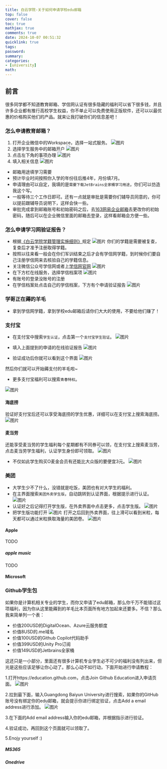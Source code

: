 ```yaml
---
title: 白云学院-关于如何申请学校edu邮箱
top: false
cover: false
toc: true
mathjax: true
comments: true
date: 2024-10-07 00:51:32
quicklink: true
tags:
password:
summary:
categories:
- [university]
math:
---
```


## 前言

很多同学都不知道教育邮箱、学信网认证有很多隐藏的福利可以省下很多钱，并且许多企业都有推行高校学生权益，你不单止可以免费使用正版软件，还可以以最优惠的价格购买他们的产品。就来让我打破你们的信息差吧！

<!--more-->

### 怎么申请教育邮箱？

1. 打开企业微信中的Workspace，选择一站式服务。
![图片](../image/edu邮箱/edustep1.jpg)
2. 选择学生服务中的邮箱开户
![图片](../image/edu邮箱/edustep2.jpg)
3. 点击左下角的事项办理
![图片](../image/edu邮箱/edustep3.jpg)
4. 填入相关信息
![图片](../image/edu邮箱/edustep4.jpg)

- 邮箱用途填学习需要
- 预计毕业时间按照你入学的年份往后推4年，月份填7月。
- 申请理由可以自定，我填的是`需要下载JetBrains全家桶学习用途`，你们可以仿造我这个写。
- 一般等待三个工作日即可。还有一点就是审批是需要你们辅导员同意的，你可以提前跟辅导员说明下，这样会快一些。
- 审批完成拿到邮箱账号和初始密码之后，去[163网易企业邮箱](https://qy.163.com/login/)去更改你的初始密码，随后可以在企业微信里面的邮箱去登录，这样看邮箱会方便一些。

### 怎么申请学习网验证报告？

- 根据[《白云学院学籍管理实施细则》](https://xxgk.baiyunu.edu.cn/html/cn/xsfw/405.html)规定
![图片](../image/edu邮箱/白云学籍管理.png)
你们的学籍是需要被复查，复查后才准予注册取得学籍。
- 按照以往来看一般会在你们军训结束之后才会有学信网学籍，到时候你们要自己注册学信网来去核验自己的学籍信息。
- 关注微信公众号学信网或者上[学信网官网](https://www.chsi.com.cn/)
![图片](../image/edu邮箱/xuexinacc.png)
- 在下方栏在线服务，选择学信档案项
![图片](../image/edu邮箱/xuexinacc1.png)
- 有账号的登录没账号的注册
- 在学信档案处点击自己的学信档案，下方有个申请验证报告
![图片](../image/edu邮箱/xuexin.jpg)

### 学哥正在薅的羊毛

- 拿到学信网学籍，拿到学校edu邮箱后请你们大大的使用，不要给他们赚了！

### 支付宝

- 在支付宝中搜索`学生认证`，点击第一个`支付宝学生验证`。
![图片](../image/edu邮箱/Alipay1.jpg)

- 填入上面提到的申请的在线验证报告
![图片](../image/edu邮箱/xuexin1.png)

- 验证成功后你就可以看到这个界面
![图片](../image/edu邮箱/Alipay2.jpg)

然后你们就可以开始薅支付的羊毛啦~

- 更多支付宝福利可以搜索`青春特权`。

![图片](../image/edu邮箱/Alipay3.jpg)

#### 海底捞

验证好支付宝后还可以享受海底捞的学生优惠，详细可以在支付宝上搜索海底捞。
![图片](../image/edu邮箱/haidilao1.jpg)

#### 麦当劳

还能享受麦当劳的学生福利每个星期都有不同券可以领，在支付宝上搜索麦当劳，点击麦当劳学生福利，认证学生身份即可领取。
![图片](../image/edu邮箱/Alipaymcd.jpg)

- 不仅如此学生购买O麦金会员有还能比大众版的要便宜3元。
![图片](../image/edu邮箱/Alipaymcd1.jpg)

### 美团

- 大学生少不了什么，没错就是吃饭，美团也有对大学生的福利。
- 在主界面搜索`美团外卖学生版`，自动跳转到认证界面，根据提示进行认证。
![图片](../image/edu邮箱/meituan认证.jpg)
- 认证好之后记得打开学生版，在外卖界面中点击更多，点击学生版。
![图片](../image/edu邮箱/meituan1.jpg)
- 把学生版功能打开
![图片](../image/edu邮箱/meituan2.jpg)
打开之后回到外卖界面，往上滑可以看到米粒，每天都可以通过米粒换取海量的美团卷。
![图片](../image/edu邮箱/meituan3.jpg)



#### Apple

TODO

##### apple music

TODO

#### Microsoft

### Github学生包

如果你是计算机相关专业的学生，而你又申请了edu邮箱，那么你千万不能错过这项福利，因为你从这里能薅到的羊毛比本页面所有地方加起来还要多。不信？那么我来简单列一个表：

- 价值200USD的DigitalOcean、Azure云服务额度
- 价值8USD的.me域名
- 价值100USD的Github Copilot代码助手
- 价值399USD的Unity Pro订阅
- 价值149USD的Jetbrains全家桶

这还只是一小部分，里面还有很多计算机专业学生必不可少的福利没有列出来，但光是这些应该足够让你心动了。那么心动不如行动，下面开始进行申请教程：

1.打开https://education.github.com，点击Join Github Education进入申请页面。
![图片](../image/edu邮箱/github1.png)

2.拉到最下面，输入Guangdong Baiyun University进行搜索，如果你的GitHub账号没有绑定你的edu邮箱，就会提示你进行绑定验证，点击Add a email address进行添加。
![图片](../image/edu邮箱/github2.png)

3.在下面的Add email address输入你的edu邮箱，并根据指示进行验证。

4.验证成功，再回到这个页面就可以领取了。

5.Enojy yourself :)

##### MS365

##### Onedrive
